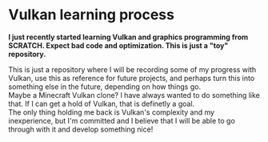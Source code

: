 # Vulkan learning process


**I just recently started learning Vulkan and graphics programming from SCRATCH. Expect bad code and optimization. This is just a "toy" repository.**

This is just a repository where I will be recording some of my progress with Vulkan, use this as reference for future projects, and perhaps turn this into something else in the future, depending on how things go.<br>
Maybe a Minecraft Vulkan clone? I have always wanted to do something like that. If I can get a hold of Vulkan, that is definetly a goal.<br>
The only thing holding me back is Vulkan's complexity and my inexperience, but I'm committed and I believe that I will be able to go through with it and develop something nice!<br>

